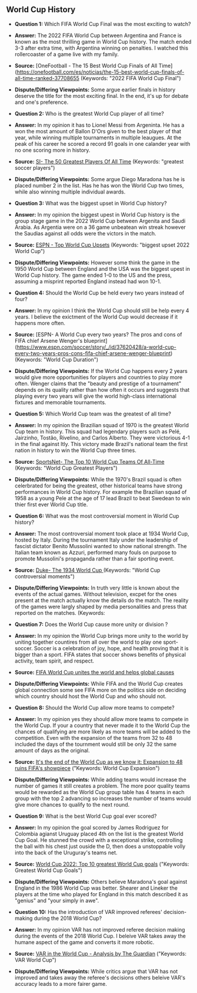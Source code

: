 ## World Cup History 

- **Question 1:** Which FIFA World Cup Final was the most exciting to watch?  
- **Answer:** The 2022 FIFA World Cup between Argentina and France is known as the most thrilling game in World Cup history. The match ended 3-3 after extra time, with Argentina winning on penalties. I watched this rollercoaster of a game live with my family. 
- **Source:** [OneFootball - The 15 Best World Cup Finals of All Time](https://onefootball.com/es/noticias/the-15-best-world-cup-finals-of-all-time-ranked-37708655 (Keywords: "2022 FIFA World Cup Final") 
- **Dispute/Differing Viewpoints:** Some argue earlier finals in history deserve the title for the most exciting final. In the end, it's up for debate and one's preference.  

- **Question 2:** Who is the greatest World Cup player of all time?  
- **Answer:** In my opinion it has to Lionel Messi from Argeninta. He has a won the most amount of Ballon D'Ors given to the best player of that year, while winning multiple tournaments in multiple leaugues. At the peak of his career he scored a record 91 goals in one calander year with no one scoring more in history. 
- **Source:** [SI- The 50 Greatest Players Of All Time](https://www.si.com/soccer/the-50-greatest-soccer-players-of-all-time) (Keywords: "greatest soccer players") 
- **Dispute/Differing Viewpoints:** Some argue Diego Maradona has he is placed number 2 in the list. Has he has won the World Cup two times, while also winning multiple individual awards. 

- **Question 3:** What was the biggest upset in World Cup history?  
- **Answer:** In my opinion the biggest upest in World Cup history is the group stage game in the 2022 World Cup between Argenita and Saudi Arabia. As Argentia were on a 36 game unbeatean win streak however the Saudias against all odds were the victors in the match. 
- **Source:** [ESPN - Top World Cup Upsets](https://www.espn.com/) (Keywords: "biggest upset 2022 World Cup")
- **Dispute/Differing Viewpoints:** However some think the game in the 1950 World Cup between England and the USA was the biggest upest in World Cup history. The game ended 1-0 to the US and the press, assuming a misprint reported England instead had won 10-1. 

- **Question 4:** Should the World Cup be held every two years instead of four?  
- **Answer:** In my opinion I think the World Cup should still be help every 4 years. I believe the exictment of the World Cup would decrease if it happens more often. 
- **Source:** [ESPN- A World Cup every two years? The pros and cons of FIFA chief Arsene Wenger's blueprint] (https://www.espn.com/soccer/story/_/id/37620428/a-world-cup-every-two-years-pros-cons-fifa-chief-arsene-wenger-blueprint) (Keywords: "World Cup Duration") 
- **Dispute/Differing Viewpoints:** If the World Cup happens every 2 years would give more opportunities for players and countries to play more often. 
Wenger claims that the "beauty and prestige of a tournament" depends on its quality rather than how often it occurs and suggests that playing every two years will give the world high-class international fixtures and memorable tournaments.

- **Question 5:** Which World Cup team was the greatest of all time?  
- **Answer:** In my opinion the Brazilian squad of 1970 is the greatest World Cup team in history. This squad had legendary players such as Pelé, Jairzinho, Tostão, Rivelino, and Carlos Alberto. They were victorious 4-1 in the final against Itly. This victory made Brazil's national team the first nation in history to win the World Cup three times. 
- **Source:** [SportsNet- The Top 10 World Cup Teams Of All-Time](https://www.goal.com/) (Keywords: "World Cup Greatest Players")
- **Dispute/Differing Viewpoints:** While the 1970's Brazil squad is often celerbrated for being the greatest, other historical teams have strong performances in World Cup history. For example the Brazilian squad of 1958 as a young Pele at the age of 17 lead Brazil to beat Swedean to win thier first ever World Cup title.  

- **Question 6:** What was the most controversial moment in World Cup history?  
- **Answer:** The most controversial moment took place at 1934 World Cup, hosted by Italy. During the tournament Italy under the leadership of fascist dictator Benito Mussolini wanted to show national strength. The Italian team known as Azzuri, performed many fouls on purpose to promote Mussolini's propaganda rather than a fair sporting event.  
- **Source:** [Duke- The 1934 World Cup ](https://sites.duke.edu/wcwp/research-projects/football-and-politics-in-europe-1930s-1950s/mussolinis-football/the-1934-world-cup/) (Keywords: "World Cup controversial moments")  
- **Dispute/Differing Viewpoints:** In truth very little is known about the events of the actual games. Without television, excpet for the ones present at the match actually know the details do the match. The reality of the games were largly shaped by media personalities and press that reported on the matches. (Keywords:

- **Question 7:** Does the World Cup cause more unity or division ?
- **Answer:**  In my opinion the World Cup brings more unity to the world by uniting together countires from all over the world to play one sport- soccer. Soccer is a celebration of joy, hope, and health proving that it is bigger than a sport. FIFA states that soccer shows benefits of physical activity, team spirit, and respect. 
- **Source:** [FIFA World Cup unites the world and helps global causes](https://inside.fifa.com/campaigns/football-unites-the-world/news/fifa-world-cup-unites-the-world-and-helps-global-causes)
- **Dispute/Differing Viewpoints:** While FIFA and the World Cup creates global connection some see FIFA more on the politics side on deciding which country should host the World Cup and who should not. 

- **Question 8:** Should the World Cup allow more teams to compete?  
- **Answer:** In my opinion yes they should allow more teams to compete in the World Cup. If your a country that never made it to the World Cup the chances of qualifying are more likely as more teams will be added to the competition. Even with the expansion of the teams from 32 to 48 included the days of the tournment would still be only 32 the same amount of days as the original. 
- **Source:** [It's the end of the World Cup as we know it: Expansion to 48 ruins FIFA's showpiece](https://www.si.com/soccer/2017/01/10/fifa-world-cup-expansion-48-teams-2026-gianni-infantino)  ("Keywords: World Cup Expansion")
- **Dispute/Differing Viewpoints:** While adding teams would increase the number of games it still creates a problem. The more poor quality teams would be rewarded as the World Cup group table has 4 teams in each group with the top 2 advancing so increases the number of teams would give more chances to qualify to the next round. 

- **Question 9:** What is the best World Cup goal ever scored?  
- **Answer:** In my opinion the goal scored by James Rodriguez for Colombia agianst Uruguay placed 4th on the list is the greatest World Cup Goal. He stunned the crowd with a exceptional strike, controlling the ball with his chest just ouside the D, then does a unstoppable volly into the back of the Uruguray's teams net. 
- **Source:** [World Cup 2022: Top 10 greatest World Cup goals](https://www.bbc.com/sport/football/63119496)  ("Keywords: Greatest World Cup Goals")
- **Dispute/Differing Viewpoints:** Others believe Maradona's goal against England in the 1986 World Cup was better. Shearer and Lineker the players at the time who played for England in this match described it as "genius" and "your simply in awe". 

- **Question 10:** Has the introduction of VAR improved referees' decision-making during the 2018 World Cup?  
- **Answer:** In my opinion VAR has not improved referee decision making during the events of the 2018 World Cup. I beleive VAR takes away the humane aspect of the game and converts it more robotic. 
- **Source:** [VAR in the World Cup - Analysis by The Guardian](https://www.theguardian.com/)  ("Keywords: VAR World Cup")
- **Dispute/Differing Viewpoints:** While critics argue that VAR has not improved and takes away the referee's decisions others beleive VAR's accuracy leads to a more fairer game. 

